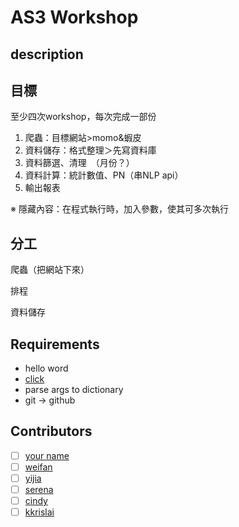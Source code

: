 # AS3 Workshop

## description

## 目標
至少四次workshop，每次完成一部份
1. 爬蟲：目標網站>momo&蝦皮 
2. 資料儲存：格式整理＞先寫資料庫 
3. 資料篩選、清理　（月份？） 
4. 資料計算：統計數值、PN（串NLP api） 
5. 輸出報表

※ 隱藏內容：在程式執行時，加入參數，使其可多次執行

## 分工
爬蟲（把網站下來）

排程

資料儲存

## Requirements

- hello word
- [click](https://click.palletsprojects.com/en/8.1.x/)
- parse args to dictionary
- git -> github

## Contributors

- [ ] [your name](github.url)
- [ ] [weifan](https://github.com/p988744)
- [ ] [yijia](https://github.com/victoria.304040)
- [ ] [serena](https://github.com/ssserena0412)
- [ ] [cindy](https://github.com/cindyas3)
- [ ] [kkrislai](https://github.com/kkrislai)
